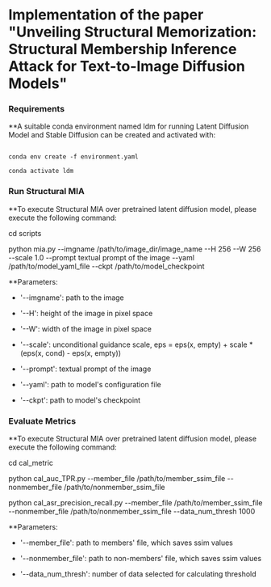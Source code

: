 # Implementation of the paper "Unveiling Structural Memorization: Structural Membership Inference Attack for Text-to-Image Diffusion Models"

### Requirements

**A suitable conda environment named ldm for running Latent Diffusion Model and Stable Diffusion can be created and activated with:
```shell

conda env create -f environment.yaml

conda activate ldm
```

### Run Structural MIA

**To execute Structural MIA over pretrained latent diffusion model, please execute the following command:

cd scripts

python mia.py --imgname /path/to/image_dir/image_name --H 256 --W 256 --scale 1.0 --prompt textual prompt of the image --yaml /path/to/model_yaml_file --ckpt /path/to/model_checkpoint


**Parameters:

- '--imgname': path to the image

- '--H': height of the image in pixel space

- '--W': width of the image in pixel space

- '--scale': unconditional guidance scale, eps = eps(x, empty) + scale * (eps(x, cond) - eps(x, empty))

- '--prompt': textual prompt of the image

- '--yaml': path to model's configuration file

- '--ckpt': path to model's checkpoint

### Evaluate Metrics

**To execute Structural MIA over pretrained latent diffusion model, please execute the following command:

cd cal_metric

python cal_auc_TPR.py --member_file /path/to/member_ssim_file --nonmember_file /path/to/nonmember_ssim_file

python cal_asr_precision_recall.py --member_file /path/to/member_ssim_file --nonmember_file /path/to/nonmember_ssim_file --data_num_thresh 1000


**Parameters:

- '--member_file': path to members' file, which saves ssim values

- '--nonmember_file': path to non-members' file, which saves ssim values

- '--data_num_thresh': number of data selected for calculating threshold
